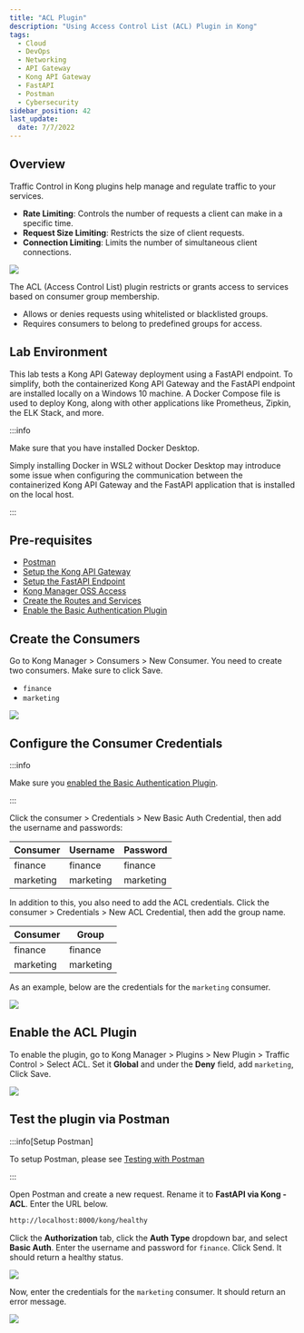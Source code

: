 ```yaml
---
title: "ACL Plugin"
description: "Using Access Control List (ACL) Plugin in Kong"
tags: 
  - Cloud
  - DevOps
  - Networking 
  - API Gateway
  - Kong API Gateway
  - FastAPI 
  - Postman
  - Cybersecurity
sidebar_position: 42
last_update:
  date: 7/7/2022
---
```


## Overview 

Traffic Control in Kong plugins help manage and regulate traffic to your services.  

- **Rate Limiting**: Controls the number of requests a client can make in a specific time.  
- **Request Size Limiting**: Restricts the size of client requests.  
- **Connection Limiting**: Limits the number of simultaneous client connections.

![](/img/docs/12042024-kong-gw-traffic-control-plugin.png)

The ACL (Access Control List) plugin restricts or grants access to services based on consumer group membership.  

- Allows or denies requests using whitelisted or blacklisted groups.  
- Requires consumers to belong to predefined groups for access.  


## Lab Environment

This lab tests a Kong API Gateway deployment using a FastAPI endpoint. To simplify, both the containerized Kong API Gateway and the FastAPI endpoint are installed locally on a Windows 10 machine. A Docker Compose file is used to deploy Kong, along with other applications like Prometheus, Zipkin, the ELK Stack, and more.

:::info 

Make sure that you have installed Docker Desktop. 

Simply installing Docker in WSL2 without Docker Desktop may introduce some issue when configuring the communication between the containerized Kong API Gateway and the FastAPI application that is installed on the local host.

:::

## Pre-requisites 

- [Postman](https://www.postman.com/downloads/)
- [Setup the Kong API Gateway](/docs/021-Software-Engineering/017-Kong-API-Gateway/015-Containerized-Kong-and-Other-Apps.md)
- [Setup the FastAPI Endpoint](/docs/021-Software-Engineering/017-Kong-API-Gateway/016-Testing-wth-an-FastAPI-Endpoint.md#setup-the-api-endpoint)
- [Kong Manager OSS Access](/docs/021-Software-Engineering/017-Kong-API-Gateway/015-Containerized-Kong-and-Other-Apps.md)
- [Create the Routes and Services](/docs/021-Software-Engineering/017-Kong-API-Gateway/016-Testing-wth-an-FastAPI-Endpoint.md)
- [Enable the Basic Authentication Plugin](/docs/021-Software-Engineering/017-Kong-API-Gateway/030-Kong-Authentication/031-Basic-Authentication.md)


## Create the Consumers 

Go to Kong Manager > Consumers > New Consumer. You need to create two consumers. Make sure to click Save.

- `finance`
- `marketing`

![](/img/docs/12042024-kong-gw-2-consumers.png)

## Configure the Consumer Credentials 

:::info

Make sure you [enabled the Basic Authentication Plugin](/docs/021-Software-Engineering/017-Kong-API-Gateway/030-Kong-Authentication/031-Basic-Authentication.md).

:::

Click the consumer > Credentials > New Basic Auth Credential, then add the username and passwords:

| Consumer  | Username  | Password   | 
|-----------|-----------|------------|
| finance   | finance   |finance     |
| marketing | marketing |marketing   |

In addition to this, you also need to add the ACL credentials. Click the consumer > Credentials > New ACL Credential, then add the group name.

| Consumer  | Group       | 
|-----------|-------------|
| finance   | finance     |
| marketing | marketing   |

As an example, below are the credentials for the `marketing` consumer.

![](/img/docs/12042024-kong-gw-2-consumers-config-credentials.png)


## Enable the ACL Plugin

To enable the plugin, go to Kong Manager > Plugins > New Plugin > Traffic Control > Select ACL.
Set it **Global** and under the **Deny** field, add `marketing`, Click Save.

![](/img/docs/12042024-kong-gw-acl-deny-marketing.png)


## Test the plugin via Postman

:::info[Setup Postman]

To setup Postman, please see [Testing with Postman](/docs/021-Software-Engineering/017-Kong-API-Gateway/016-Testing-wth-an-FastAPI-Endpoint.md#testing-with-postman)

:::

Open Postman and create a new request. Rename it to **FastAPI via Kong - ACL**. Enter the URL below.

```bash
http://localhost:8000/kong/healthy 
```

Click the **Authorization** tab, click the **Auth Type** dropdown bar, and select **Basic Auth**. Enter the username and password for `finance`. Click Send. It should return a healthy status.

![](/img/docs/12042024-kong-gw-acl-working-finance.png)

Now, enter the credentials for the `marketing` consumer. It should return an error message.

![](/img/docs/12042024-kong-gw-acl-working-marketing.png)


